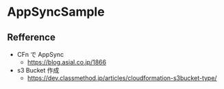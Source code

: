 # AppSyncSample

## Refference

- CFn で AppSync
    - https://blog.asial.co.jp/1866
- s3 Bucket 作成
    - https://dev.classmethod.jp/articles/cloudformation-s3bucket-type/
